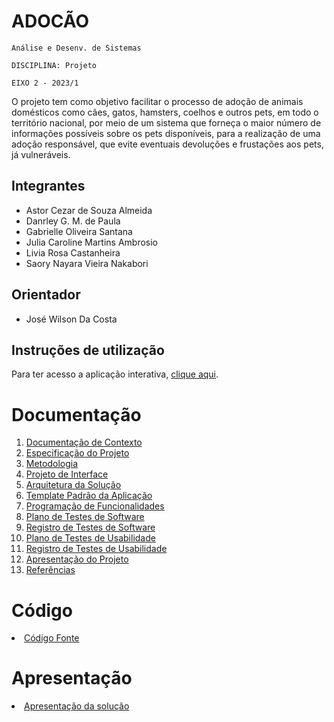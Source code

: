 # ADOCÃO

`Análise e Desenv. de Sistemas`

`DISCIPLINA: Projeto`

`EIXO 2 - 2023/1`

O projeto tem como objetivo facilitar o processo de adoção de animais domésticos como cães, gatos, hamsters, coelhos e outros pets, em todo o território nacional, por meio de um sistema que forneça o maior número de informações possíveis sobre os pets disponíveis, para a realização de uma adoção responsável, que evite eventuais devoluções e frustações aos pets, já vulneráveis. 

## Integrantes

* Astor Cezar de Souza Almeida
* Danrley G. M. de Paula
* Gabrielle Oliveira Santana
* Julia Caroline Martins Ambrosio
* Livia Rosa Castanheira
* Saory Nayara Vieira Nakabori

## Orientador

* José Wilson Da Costa

## Instruções de utilização

Para ter acesso a aplicação interativa, <a href="https://adocao.azurewebsites.net/">clique aqui</a>.

# Documentação

<ol>
<li><a href="docs/01-Documentação de Contexto.md"> Documentação de Contexto</a></li>
<li><a href="docs/02-Especificação do Projeto.md"> Especificação do Projeto</a></li>
<li><a href="docs/03-Metodologia.md"> Metodologia</a></li>
<li><a href="docs/04-Projeto de Interface.md"> Projeto de Interface</a></li>
<li><a href="docs/05-Arquitetura da Solução.md"> Arquitetura da Solução</a></li>
<li><a href="docs/06-Template Padrão da Aplicação.md"> Template Padrão da Aplicação</a></li>
<li><a href="docs/07-Programação de Funcionalidades.md"> Programação de Funcionalidades</a></li>
<li><a href="docs/08-Plano de Testes de Software.md"> Plano de Testes de Software</a></li>
<li><a href="docs/09-Registro de Testes de Software.md"> Registro de Testes de Software</a></li>
<li><a href="docs/10-Plano de Testes de Usabilidade.md"> Plano de Testes de Usabilidade</a></li>
<li><a href="docs/11-Registro de Testes de Usabilidade.md"> Registro de Testes de Usabilidade</a></li>
<li><a href="docs/12-Apresentação do Projeto.md"> Apresentação do Projeto</a></li>
<li><a href="docs/13-Referências.md"> Referências</a></li>
</ol>

# Código

<li><a href="src/README.md"> Código Fonte</a></li>

# Apresentação

<li><a href="(https://www.youtube.com/watch?v=qYuuZgEGVPU)https://www.youtube.com/watch?v=qYuuZgEGVPU"> Apresentação da solução</a></li>

